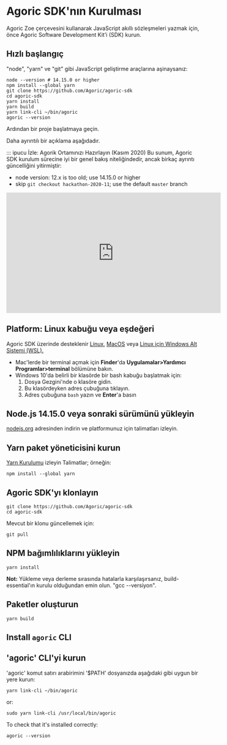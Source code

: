 # Agoric SDK'nın Kurulması

Agoric Zoe çerçevesini kullanarak JavaScript akıllı sözleşmeleri yazmak için,
önce Agoric Software Development Kit'i (SDK) kurun.

## Hızlı başlangıç

"node", "yarn" ve "git" gibi JavaScript geliştirme araçlarına aşinaysanız:

```shell
node --version # 14.15.0 or higher
npm install --global yarn
git clone https://github.com/Agoric/agoric-sdk
cd agoric-sdk
yarn install
yarn build
yarn link-cli ~/bin/agoric
agoric --version
```

Ardından bir proje başlatmaya geçin.

Daha ayrıntılı bir açıklama aşağıdadır.

::: ipucu İzle: Agorik Ortamınızı Hazırlayın (Kasım 2020)
Bu sunum, Agoric SDK kurulum sürecine iyi bir genel bakış niteliğindedir, ancak birkaç ayrıntı güncelliğini yitirmiştir:
 - node version: 12.x is too old; use 14.15.0 or higher
 - skip `git checkout hackathon-2020-11`; use the default `master` branch

<iframe width="560" height="315" src="https://www.youtube.com/embed/w0By22jYhJA" title="YouTube video player" frameborder="0" allow="accelerometer; autoplay; clipboard-write; encrypted-media; gyroscope; picture-in-picture" allowfullscreen></iframe>


## Platform: Linux kabuğu veya eşdeğeri

Agoric SDK üzerinde desteklenir
<a href="https://en.wikipedia.org/wiki/Linux">Linux</a>,
<a href="https://www.apple.com/macos/">MacOS</a> veya
<a href="https://docs.microsoft.com/en-us/windows/wsl/">Linux için Windows Alt Sistemi (WSL).</a>

 - Mac'lerde bir terminal açmak için **Finder**'da **Uygulamalar>Yardımcı Programlar>terminal** bölümüne bakın.
 - Windows 10'da belirli bir klasörde bir bash kabuğu başlatmak için:
   1. Dosya Gezgini'nde o klasöre gidin.
   2. Bu klasördeyken adres çubuğuna tıklayın.
   3. Adres çubuğuna <code>bash</code> yazın ve <b>Enter</b>'a basın


## Node.js 14.15.0 veya sonraki sürümünü yükleyin

[nodejs.org](https://nodejs.org/) adresinden indirin ve platformunuz için talimatları izleyin.


## Yarn paket yöneticisini kurun

[Yarn Kurulumu](https://classic.yarnpkg.com/en/docs/install) izleyin
Talimatlar; örneğin:

```shell
npm install --global yarn
```

## Agoric SDK'yı klonlayın

```shell
git clone https://github.com/Agoric/agoric-sdk
cd agoric-sdk
```

Mevcut bir klonu güncellemek için:

```shell
git pull
```

## NPM bağımlılıklarını yükleyin

```shell
yarn install
```

**Not:** Yükleme veya derleme sırasında hatalarla karşılaşırsanız, build-essential'ın kurulu olduğundan emin olun. "gcc --versiyon".

## Paketler oluşturun

```shell
yarn build
```

## Install `agoric` CLI
## 'agoric' CLI'yi kurun

'agoric' komut satırı arabirimini '$PATH' dosyanızda aşağıdaki gibi uygun bir yere kurun:

```shell
yarn link-cli ~/bin/agoric
```

or:

```shell
sudo yarn link-cli /usr/local/bin/agoric
```

To check that it's installed correctly:

```shell
agoric --version
```